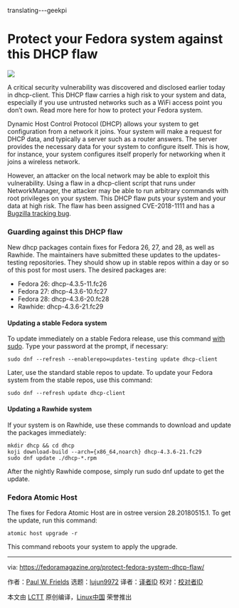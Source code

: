 translating---geekpi

Protect your Fedora system against this DHCP flaw
======
![](https://fedoramagazine.org/wp-content/uploads/2018/05/dhcp-cve-816x345.jpg)

A critical security vulnerability was discovered and disclosed earlier today in dhcp-client. This DHCP flaw carries a high risk to your system and data, especially if you use untrusted networks such as a WiFi access point you don’t own. Read more here for how to protect your Fedora system.

Dynamic Host Control Protocol (DHCP) allows your system to get configuration from a network it joins. Your system will make a request for DHCP data, and typically a server such as a router answers. The server provides the necessary data for your system to configure itself. This is how, for instance, your system configures itself properly for networking when it joins a wireless network.

However, an attacker on the local network may be able to exploit this vulnerability. Using a flaw in a dhcp-client script that runs under NetworkManager, the attacker may be able to run arbitrary commands with root privileges on your system. This DHCP flaw puts your system and your data at high risk. The flaw has been assigned CVE-2018-1111 and has a [Bugzilla tracking bug][1].

### Guarding against this DHCP flaw

New dhcp packages contain fixes for Fedora 26, 27, and 28, as well as Rawhide. The maintainers have submitted these updates to the updates-testing repositories. They should show up in stable repos within a day or so of this post for most users. The desired packages are:

  * Fedora 26: dhcp-4.3.5-11.fc26
  * Fedora 27: dhcp-4.3.6-10.fc27
  * Fedora 28: dhcp-4.3.6-20.fc28
  * Rawhide: dhcp-4.3.6-21.fc29



#### Updating a stable Fedora system

To update immediately on a stable Fedora release, use this command [with sudo][2]. Type your password at the prompt, if necessary:
```
sudo dnf --refresh --enablerepo=updates-testing update dhcp-client

```

Later, use the standard stable repos to update. To update your Fedora system from the stable repos, use this command:
```
sudo dnf --refresh update dhcp-client

```

#### Updating a Rawhide system

If your system is on Rawhide, use these commands to download and update the packages immediately:
```
mkdir dhcp && cd dhcp
koji download-build --arch={x86_64,noarch} dhcp-4.3.6-21.fc29
sudo dnf update ./dhcp-*.rpm

```

After the nightly Rawhide compose, simply run sudo dnf update to get the update.

### Fedora Atomic Host

The fixes for Fedora Atomic Host are in ostree version 28.20180515.1. To get the update, run this command:
```
atomic host upgrade -r

```

This command reboots your system to apply the upgrade.


--------------------------------------------------------------------------------

via: https://fedoramagazine.org/protect-fedora-system-dhcp-flaw/

作者：[Paul W. Frields][a]
选题：[lujun9972](https://github.com/lujun9972)
译者：[译者ID](https://github.com/译者ID)
校对：[校对者ID](https://github.com/校对者ID)

本文由 [LCTT](https://github.com/LCTT/TranslateProject) 原创编译，[Linux中国](https://linux.cn/) 荣誉推出

[a]:https://fedoramagazine.org/author/pfrields/
[1]:https://bugzilla.redhat.com/show_bug.cgi?id=1567974
[2]:https://fedoramagazine.org/howto-use-sudo/
